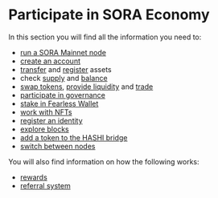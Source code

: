 # Participate in SORA Economy

In this section you will find all the information you need to:

- [run a SORA Mainnet node](running-a-node.md)
- [create an account](create-an-address.md)
- [transfer](transfer.md) and [register](register-an-asset.md) assets
- check [supply](check-supply.md) and [balance](check-balance.md)
- [swap tokens](swap.md), [provide liquidity](provide-liquidity.md) and [trade](advanced-trading.md)
- [participate in governance](fast-track-public-voting.md)
- [stake in Fearless Wallet](stake-in-fearless-wallet.md)
- [work with NFTs](nft.md)
- [register an identity](id.md)
- [explore blocks](explore-blocks.md)
- [add a token to the HASHI bridge](adding-a-token-to-a-hashi-bridge.md)
- [switch between nodes](nodes-connection.md)

You will also find information on how the following works:
- [rewards](rewards.md)
- [referral system](referral.md)